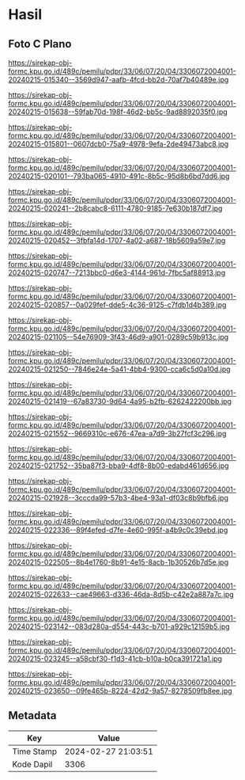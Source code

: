 # Hasil

## Foto C Plano

https://sirekap-obj-formc.kpu.go.id/489c/pemilu/pdpr/33/06/07/20/04/3306072004001-20240215-015340--3569d947-aafb-4fcd-bb2d-70af7b40489e.jpg

https://sirekap-obj-formc.kpu.go.id/489c/pemilu/pdpr/33/06/07/20/04/3306072004001-20240215-015638--59fab70d-198f-46d2-bb5c-9ad8892035f0.jpg

https://sirekap-obj-formc.kpu.go.id/489c/pemilu/pdpr/33/06/07/20/04/3306072004001-20240215-015801--0607dcb0-75a9-4978-9efa-2de49473abc8.jpg

https://sirekap-obj-formc.kpu.go.id/489c/pemilu/pdpr/33/06/07/20/04/3306072004001-20240215-020101--793ba065-4910-491c-8b5c-95d8b6bd7dd6.jpg

https://sirekap-obj-formc.kpu.go.id/489c/pemilu/pdpr/33/06/07/20/04/3306072004001-20240215-020241--2b8cabc8-6111-4780-9185-7e630b187df7.jpg

https://sirekap-obj-formc.kpu.go.id/489c/pemilu/pdpr/33/06/07/20/04/3306072004001-20240215-020452--3fbfa14d-1707-4a02-a687-18b5609a59e7.jpg

https://sirekap-obj-formc.kpu.go.id/489c/pemilu/pdpr/33/06/07/20/04/3306072004001-20240215-020747--7213bbc0-d6e3-4144-961d-7fbc5af88913.jpg

https://sirekap-obj-formc.kpu.go.id/489c/pemilu/pdpr/33/06/07/20/04/3306072004001-20240215-020857--0a029fef-dde5-4c36-9125-c7fdb1d4b389.jpg

https://sirekap-obj-formc.kpu.go.id/489c/pemilu/pdpr/33/06/07/20/04/3306072004001-20240215-021105--54e76909-3f43-46d9-a901-0289c59b913c.jpg

https://sirekap-obj-formc.kpu.go.id/489c/pemilu/pdpr/33/06/07/20/04/3306072004001-20240215-021250--7846e24e-5a41-4bb4-9300-cca6c5d0a10d.jpg

https://sirekap-obj-formc.kpu.go.id/489c/pemilu/pdpr/33/06/07/20/04/3306072004001-20240215-021419--67a83730-9d64-4a95-b2fb-6262422200bb.jpg

https://sirekap-obj-formc.kpu.go.id/489c/pemilu/pdpr/33/06/07/20/04/3306072004001-20240215-021552--9669310c-e676-47ea-a7d9-3b27fcf3c296.jpg

https://sirekap-obj-formc.kpu.go.id/489c/pemilu/pdpr/33/06/07/20/04/3306072004001-20240215-021752--35ba87f3-bba9-4df8-8b00-edabd461d656.jpg

https://sirekap-obj-formc.kpu.go.id/489c/pemilu/pdpr/33/06/07/20/04/3306072004001-20240215-021928--3cccda99-57b3-4be4-93a1-df03c8b9bfb6.jpg

https://sirekap-obj-formc.kpu.go.id/489c/pemilu/pdpr/33/06/07/20/04/3306072004001-20240215-022336--89f4efed-d7fe-4e60-995f-a4b9c0c39ebd.jpg

https://sirekap-obj-formc.kpu.go.id/489c/pemilu/pdpr/33/06/07/20/04/3306072004001-20240215-022505--8b4e1760-8b91-4e15-8acb-1b30526b7d5e.jpg

https://sirekap-obj-formc.kpu.go.id/489c/pemilu/pdpr/33/06/07/20/04/3306072004001-20240215-022633--cae49663-d336-46da-8d5b-c42e2a887a7c.jpg

https://sirekap-obj-formc.kpu.go.id/489c/pemilu/pdpr/33/06/07/20/04/3306072004001-20240215-023142--083d280a-d554-443c-b701-a929c12159b5.jpg

https://sirekap-obj-formc.kpu.go.id/489c/pemilu/pdpr/33/06/07/20/04/3306072004001-20240215-023245--a58cbf30-f1d3-41cb-b10a-b0ca391721a1.jpg

https://sirekap-obj-formc.kpu.go.id/489c/pemilu/pdpr/33/06/07/20/04/3306072004001-20240215-023650--09fe465b-8224-42d2-9a57-8278509fb8ee.jpg


## Metadata

| Key        | Value               |
| ---------- | ------------------- |
| Time Stamp | 2024-02-27 21:03:51 |
| Kode Dapil | 3306                |



